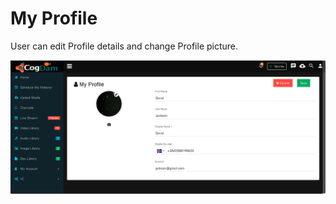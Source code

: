 # My Profile

User can edit Profile details and change Profile picture.

![](../.gitbook/assets/image%20%28137%29.png)

